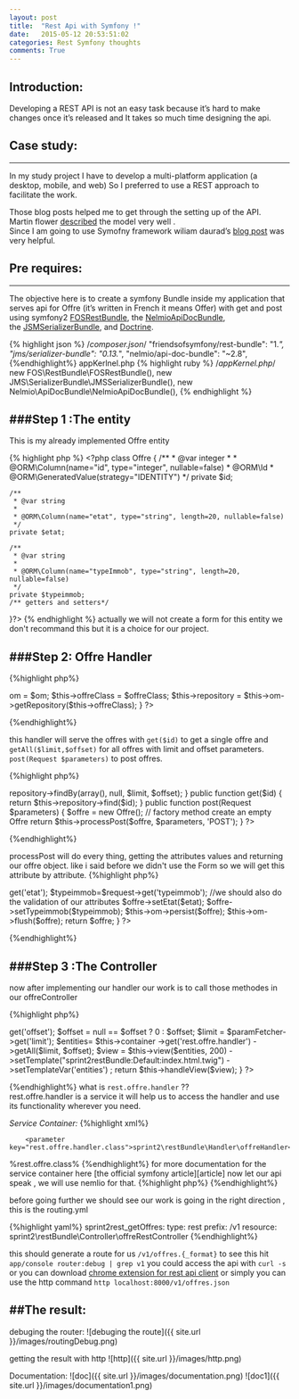 ```yaml
---
layout: post
title:  "Rest Api with Symfony !"
date:   2015-05-12 20:53:51:02
categories: Rest Symfony thoughts
comments: True
---
```

## **Introduction:**
Developing a REST API is not an easy task because it’s hard to make changes once it’s released and 
It takes so much time designing the api.  

## **Case study:**
---

In my study project I have to develop a multi-platform application (a desktop, mobile, and web)
So I preferred to use a REST approach to facilitate the work.

Those blog posts helped me to get through the setting up of the API.  
Martin flower [described][described] the model very well .  
Since I am going to use Symofny framework wiliam daurad’s [blog post][blog] was very helpful.

## **Pre requires:**
---

The objective here is to create a symfony Bundle inside my application that serves api for Offre
(it’s written in French it means Offer) with get and post using symfony2 [FOSRestBundle][FOSRestBundle], the [NelmioApiDocBundle][NelmioApiDocBundle], the [JSMSerializerBundle][JSMSerializerBundle], and [Doctrine][Doctrine].

{% highlight json %}
/*composer.json*/
        "friendsofsymfony/rest-bundle": "1.*",
        "jms/serializer-bundle": "0.13.*",
        "nelmio/api-doc-bundle": "~2.8",
{%endhighlight%}
appKerlnel.php
{% highlight ruby %}
/*appKernel.php*/
            new FOS\RestBundle\FOSRestBundle(),
            new JMS\SerializerBundle\JMSSerializerBundle(),
            new Nelmio\ApiDocBundle\NelmioApiDocBundle(),
{% endhighlight %}

###Step 1 :The entity
---
This is my already implemented Offre entity 

{% highlight php  %} <?php
class Offre
{
    /**
     * @var integer
     *
     * @ORM\Column(name="id", type="integer", nullable=false)
     * @ORM\Id
     * @ORM\GeneratedValue(strategy="IDENTITY")
     */
    private $id;

    /**
     * @var string
     *
     * @ORM\Column(name="etat", type="string", length=20, nullable=false)
     */
    private $etat;

    /**
     * @var string
     *
     * @ORM\Column(name="typeImmob", type="string", length=20, nullable=false)
     */
    private $typeimmob;
    /** getters and setters*/
}?>
{% endhighlight %}
actually we will not create a form for this entity we don't recommand this but it is a choice for our project.  

###Step 2: Offre Handler
---
{%highlight php%}
<?php
class offreHandler 
{

    private $om;
    private $offreClass;
    private $repository;

    // ..
    public function __construct(ObjectManager $om, $offreClass)
    {
        $this->om = $om;
        $this->offreClass = $offreClass;
        $this->repository = $this->om->getRepository($this->offreClass);
    
    }
?>
{%endhighlight%}

this handler will serve the offres with  `get($id)` to get a single offre and `getAll($limit,$offset)` for all offres with limit and offset parameters.  
`post(Request $parameters)` to post offres.

{%highlight php%}
<?php
 public function getAll($limit = 5, $offset = 0)
    {
        return $this->repository->findBy(array(), null, $limit, $offset);
    }

 public function get($id)
    {
        return $this->repository->find($id);
    }
 
 public function post(Request $parameters)
    {
        $offre = new Offre(); // factory method create an empty Offre

        return $this->processPost($offre, $parameters, 'POST');
    }

?>
{%endhighlight%}

processPost will do every thing, getting the attributes values and returning our offre object. like i said before we didn't use the Form so we will get this attribute by attribute.
{%highlight php%}
<?php
private function processPost(Offre $offre, Request $request, $method = "POST")
    {
            
            $etat=$request->get('etat');
            $typeimmob=$request->get('typeimmob');
            //we should also do the validation of our attributes
            $offre->setEtat($etat);
            $offre->setTypeimmob($typeimmob);
            $this->om->persist($offre);
            $this->om->flush($offre);
            return $offre;
    }
?>
{%endhighlight%}

###Step 3 :The Controller
---
now after implementing our handler our work is to call those methodes in our offreController 

{%highlight php%}
<?
  public function getOffresAction(Request $request, ParamFetcherInterface $paramFetcher)
    {
        $offset = $paramFetcher->get('offset');
        $offset = null == $offset ? 0 : $offset;
        $limit = $paramFetcher->get('limit');

       $entities= $this->container
        ->get('rest.offre.handler')
        ->getAll($limit, $offset);

        $view = $this->view($entities, 200)
          ->setTemplate("sprint2restBundle:Default:index.html.twig")
          ->setTemplateVar('entities') ;

        return $this->handleView($view);
    }
?>
{%endhighlight%}
what is `rest.offre.handler` ??  
rest.offre.handler is a service it will help us to access  the handler and use its functionality wherever you need.

*Service Container:*
{%highlight xml%}
 <parameters>
        
        <parameter key="rest.offre.handler.class">sprint2\restBundle\Handler\offreHandler</parameter>
</parameters>
 <services>
        <service id="rest.offre.handler" class="%rest.offre.handler.class%">
            <argument type="service" id="doctrine.orm.entity_manager" />
            <argument>%rest.offre.class%</argument>
        </service> 
</services>
{%endhighlight%}
for more documentation for the service container here [the official symfony article][article]  
now let our api speak , we will use nemlio for that.
{%highlight php%}
<?
    /**
     * Get All Offres,
     *
     * @ApiDoc(
     *   resource = true,
     *   description = "Gets All offres ",
     *   
     *   statusCodes = {
     *     200 = "Returned when successful",
     *    
     *   }
     * )
     *
     *@Annotations\View(templateVar="entities")
     *@Annotations\QueryParam(name="offset", requirements="\d+", nullable=true, description="Offset from which to start listing offres.")
     *@Annotations\QueryParam(name="limit", requirements="\d+", default="5", description="How many offres to return.")
     * 
     * 
     *
     * @param Request               $request      the request object
     * @param ParamFetcherInterface $paramFetcher param fetcher service
     *
     * 
     * @return array
     **/
    public function getOffresAction(Request $request, ParamFetcherInterface $paramFetcher){...}
    ?>
{%endhighlight%}  

before going further we should see our work is going in the right direction , this is the routing.yml

{%highlight yaml%}
sprint2rest_getOffres:
    type: rest
    prefix: /v1
    resource: sprint2\restBundle\Controller\offreRestController
{%endhighlight%} 

this should generate a route for us `/v1/offres.{_format}` to see this hit  `app/console router:debug | grep v1` you could access the api with `curl -s` or you can download [chrome extension for rest api client][extension] or simply you can use the http command `http localhost:8000/v1/offres.json`

##The result:
---
debuging the router:
![debuging the route]({{ site.url }}/images/routingDebug.png)


getting the result with http 
![http]({{ site.url }}/images/http.png)

Documentation:
![doc]({{ site.url }}/images/documentation.png)
![doc1]({{ site.url }}/images/documentation1.png)




[article]:http://symfony.com/doc/current/book/service_container.html
[extension]:https://chrome.google.com/webstore/detail/advanced-rest-client/hgmloofddffdnphfgcellkdfbfbjeloo?hl=fr
[described]:http://martinfowler.com/articles/richardsonMaturityModel.html
[blog]:http://williamdurand.fr/2012/08/02/rest-apis-with-symfony2-the-right-way/
[FOSRestBundle]:https://github.com/FriendsOfSymfony/FOSRestBundle
[NelmioApiDocBundle]:https://github.com/nelmio/NelmioApiDocBundle
[JSMSerializerBundle]:https://github.com/schmittjoh/JMSSerializerBundle
[Doctrine]:http://www.doctrine-project.org/